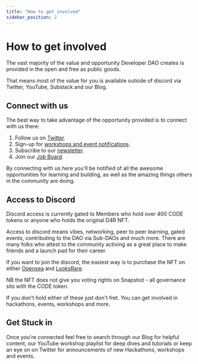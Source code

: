 ```yaml
---
title: "How to get involved"
sidebar_position: 2
---
```


# How to get involved

The vast majority of the value and opportunity Developer DAO creates is provided in the open and free as public goods.

That means most of the value for you is available outside of discord via Twitter, YouTube, Substack and our Blog.

## Connect with us

The best way to take advantage of the opportunity provided is to connect with us there:

1. Follow us on [Twitter](https://twitter.com/developer_dao).
2. Sign-up for [workshops and event notifications](https://lu.ma/developer-dao).
3. Subscribe to our [newsletter](https://developerdao.substack.com/).
4. Join our [Job Board](https://developerdao.pallet.com/jobs).

By connecting with us here you'll be notified of all the awesome opportunities for learning and building, as well as the amazing things others in the community are doing.

## Access to Discord

Discord access is currently gated to Members who hold over 400 CODE tokens or anyone who holds the original D4R NFT.

Access to discord means vibes, networking, peer to peer learning, gated events, contributing to the DAO via Sub-DAOs and much more. There are many folks who attest to the community activing as a great place to make friends and a launch pad for their career.

If you want to join the discord, the easiest way is to purchase the NFT on either [Opensea](https://opensea.io/collection/devs-for-revolution) and [LooksRare](https://looksrare.org/collections/0x25ed58c027921E14D86380eA2646E3a1B5C55A8b?queryID=59b7ab0de32710bb2a3a8d6db055e10d).

NB the NFT does not give you voting rights on Snapshot - all governance sits with the CODE token.

If you don't hold either of these just don't fret. You can get involved in hackathons, events, workshops and more.

## Get Stuck in

Once you're connected feel free to search through our Blog for helpful content, our YouTube workshop playlist for deep dives and tutorials or keep an eye on on Twitter for announcements of new Hackathons, workshops and events.
